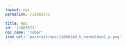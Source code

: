 ```yaml
---
layout: npc
permalink: /11003573

title: Npc
id: '11003573'
npc_name: 'Tober'
icon_url: 'portrait/npc/11000148_k_normalman2_p.png'
---
```


